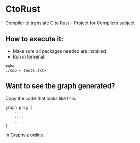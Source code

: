 # CtoRust
Compiler to translate C to Rust - Project for Compilers subject

## How to execute it:
* Make sure all packages needed are installed
* Run in terminal:
```
make
./cmp < teste.txt>
```

## Want to see the graph generated?
Copy the code that looks like this:
```
graph prog {
    ....
    ....
    ....
}
```

In [Graphviz online](https://dreampuf.github.io/GraphvizOnline/)
